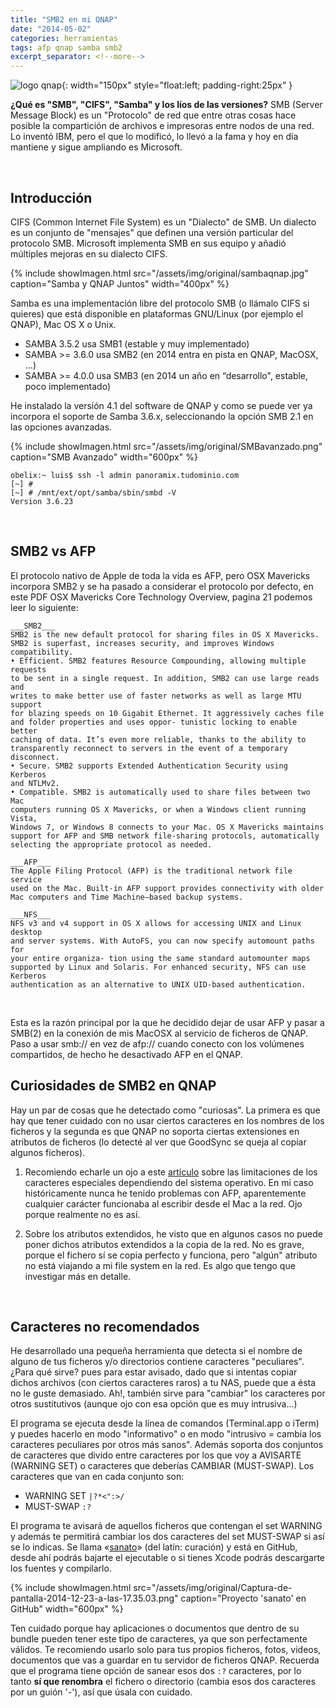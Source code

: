 ```yaml
---
title: "SMB2 en mi QNAP"
date: "2014-05-02"
categories: herramientas
tags: afp qnap samba smb2
excerpt_separator: <!--more-->
---
```



![logo qnap](/assets/img/posts/logo-qnap.jpg){: width="150px" style="float:left; padding-right:25px" } 

**¿Qué es "SMB", "CIFS", "Samba" y los líos de las versiones?** SMB (Server Message Block) es un "Protocolo" de red que entre otras cosas hace posible la compartición de archivos e impresoras entre nodos de una red. Lo inventó IBM, pero el que lo modificó, lo llevó a la fama y hoy en día mantiene y sigue ampliando es Microsoft.

<br clear="left"/>
<!--more-->

## Introducción

CIFS (Common Internet File System) es un "Dialecto" de SMB. Un dialecto es un conjunto de "mensajes" que definen una versión particular del protocolo SMB. Microsoft implementa SMB en sus equipo y añadió múltiples mejoras en su dialecto CIFS.

{% include showImagen.html
    src="/assets/img/original/sambaqnap.jpg"
    caption="Samba y QNAP Juntos"
    width="400px"
    %}

Samba es una implementación libre del protocolo SMB (o llámalo CIFS si quieres) que está disponible en plataformas GNU/Linux (por ejemplo el QNAP), Mac OS X o Unix.

- SAMBA 3.5.2 usa SMB1 (estable y muy implementado)
- SAMBA >= 3.6.0 usa SMB2 (en 2014 entra en pista en QNAP, MacOSX, …)
- SAMBA >= 4.0.0 usa SMB3 (en 2014 un año en “desarrollo", estable, poco implementado)

He instalado la versión 4.1 del software de QNAP y como se puede ver ya incorpora el soporte de Samba 3.6.x, seleccionando la opción SMB 2.1 en las opciones avanzadas.

{% include showImagen.html
    src="/assets/img/original/SMBavanzado.png"
    caption="SMB Avanzado"
    width="600px"
    %}

```console
obelix:~ luis$ ssh -l admin panoramix.tudominio.com
[~] # 
[~] # /mnt/ext/opt/samba/sbin/smbd -V 
Version 3.6.23
```

<br/>

## SMB2 vs AFP

El protocolo nativo de Apple de toda la vida es AFP, pero OSX Mavericks incorpora SMB2 y se ha pasado a considerar el protocolo por defecto, en este PDF OSX Mavericks Core Technology Overview, pagina 21 podemos leer lo siguiente:

```
___SMB2___
SMB2 is the new default protocol for sharing files in OS X Mavericks.
SMB2 is superfast, increases security, and improves Windows compatibility.
• Efficient. SMB2 features Resource Compounding, allowing multiple requests
to be sent in a single request. In addition, SMB2 can use large reads and
writes to make better use of faster networks as well as large MTU support
for blazing speeds on 10 Gigabit Ethernet. It aggressively caches file
and folder properties and uses oppor- tunistic locking to enable better
caching of data. It’s even more reliable, thanks to the ability to
transparently reconnect to servers in the event of a temporary disconnect.
• Secure. SMB2 supports Extended Authentication Security using Kerberos
and NTLMv2.
• Compatible. SMB2 is automatically used to share files between two Mac
computers running OS X Mavericks, or when a Windows client running Vista,
Windows 7, or Windows 8 connects to your Mac. OS X Mavericks maintains
support for AFP and SMB network file-sharing protocols, automatically
selecting the appropriate protocol as needed.
 
___AFP___
The Apple Filing Protocol (AFP) is the traditional network file service
used on the Mac. Built-in AFP support provides connectivity with older
Mac computers and Time Machine–based backup systems.
   
___NFS___
NFS v3 and v4 support in OS X allows for accessing UNIX and Linux desktop
and server systems. With AutoFS, you can now specify automount paths for
your entire organiza- tion using the same standard automounter maps
supported by Linux and Solaris. For enhanced security, NFS can use Kerberos
authentication as an alternative to UNIX UID-based authentication.
```

 

Esta es la razón principal por la que he decidido dejar de usar AFP y pasar a SMB(2) en la conexión de mis MacOSX al servicio de ficheros de QNAP. Paso a usar smb:// en vez de afp:// cuando conecto con los volúmenes compartidos, de hecho he desactivado AFP en el QNAP.
 
<br/>

## Curiosidades de SMB2 en QNAP

Hay un par de cosas que he detectado como "curiosas". La primera es que hay que tener cuidado con no usar ciertos caracteres en los nombres de los ficheros y la segunda es que QNAP no soporta ciertas extensiones en atributos de ficheros (lo detecté al ver que GoodSync se queja al copiar algunos ficheros).

1) Recomiendo echarle un ojo a este [artículo](http://en.wikipedia.org/wiki/Filename#Comparison_of_filename_limitations) sobre las limitaciones de los caracteres especiales dependiendo del sistema operativo. En mi caso históricamente nunca he tenido problemas con AFP, aparentemente cualquier carácter funcionaba al escribir desde el Mac a la red. Ojo porque realmente no es así.

2) Sobre los atributos extendidos, he visto que en algunos casos no puede poner dichos atributos extendidos a la copia de la red. No es grave, porque el fichero sí se copia perfecto y funciona, pero "algún" atributo no está viajando a mi file system en la red. Es algo que tengo que investigar más en detalle.

<br/>

## Caracteres no recomendados

He desarrollado una pequeña herramienta que detecta si el nombre de alguno de tus ficheros y/o directorios contiene caracteres "peculiares". ¿Para qué sirve? pues para estar avisado, dado que si intentas copiar dichos archivos (con ciertos caracteres raros) a tu NAS, puede que a ésta no le guste demasiado. Ah!, también sirve para "cambiar" los caracteres por otros sustitutivos (aunque ojo con esa opción que es muy intrusiva...)

El programa se ejecuta desde la línea de comandos (Terminal.app o iTerm) y puedes hacerlo en modo "informativo" o en modo "intrusivo = cambia los caracteres peculiares por otros más sanos". Además soporta dos conjuntos de caracteres que divido entre caracteres por los que voy a AVISARTE (WARNING SET) o caracteres que deberías CAMBIAR (MUST-SWAP). Los caracteres que van en cada conjunto son:

* WARNING SET `|?*<":>/`
* MUST-SWAP `:?`

El programa te avisará de aquellos ficheros que contengan el set WARNING y además te permitirá cambiar los dos caracteres del set MUST-SWAP si así se lo indicas. Se llama «[sanato](https://github.com/LuisPalacios/sanato)» (del latín: curación) y está en GitHub, desde ahí podrás bajarte el ejecutable o si tienes Xcode podrás descargarte los fuentes y compilarlo.


{% include showImagen.html
    src="/assets/img/original/Captura-de-pantalla-2014-12-23-a-las-17.35.03.png"
    caption="Proyecto 'sanato' en GitHub"
    width="600px"
    %}

Ten cuidado porque hay aplicaciones o documentos que dentro de su bundle pueden tener este tipo de caracteres, ya que son perfectamente válidos. Te recomiendo usarlo solo para tus propios ficheros, fotos, videos, documentos que vas a guardar en tu servidor de ficheros QNAP. Recuerda que el programa tiene opción de sanear esos dos `:?` caracteres, por lo tanto **sí que renombra** el fichero o directorio (cambia esos dos caracteres por un guión '-'), así que úsala con cuidado.


